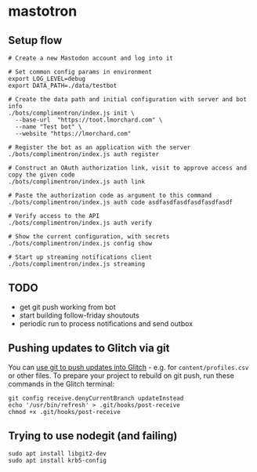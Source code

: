 # mastotron

## Setup flow

```
# Create a new Mastodon account and log into it

# Set common config params in environment
export LOG_LEVEL=debug
export DATA_PATH=./data/testbot

# Create the data path and initial configuration with server and bot info
./bots/complimentron/index.js init \
  --base-url  "https://toot.lmorchard.com" \
  --name "Test bot" \
  --website "https://lmorchard.com"

# Register the bot as an application with the server
./bots/complimentron/index.js auth register

# Construct an OAuth authorization link, visit to approve access and copy the given code
./bots/complimentron/index.js auth link

# Paste the authorization code as argument to this command
./bots/complimentron/index.js auth code asdfasdfasdfasdfasdfasdf

# Verify access to the API
./bots/complimentron/index.js auth verify

# Show the current configuration, with secrets
./bots/complimentron/index.js config show

# Start up streaming notifications client
./bots/complimentron/index.js streaming
```

## TODO

- get git push working from bot
- start building follow-friday shoutouts
- periodic run to process notifications and send outbox

## Pushing updates to Glitch via git

You can [use git to push updates into Glitch](https://support.glitch.com/t/code-locally-push-to-glitch-via-git/4227/10?u=lmorchard) - e.g. for `content/profiles.csv` or other files. To prepare your project to rebuild on git push, run these commands in the Glitch terminal:

```
git config receive.denyCurrentBranch updateInstead
echo '/usr/bin/refresh' > .git/hooks/post-receive
chmod +x .git/hooks/post-receive 
```

## Trying to use nodegit (and failing)

```
sudo apt install libgit2-dev
sudo apt install krb5-config
```

